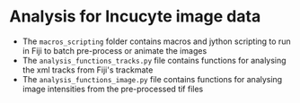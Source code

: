 # Analysis for Incucyte image data


- The `macros_scripting` folder contains macros and jython scripting to run in Fiji to batch pre-process or animate the images
- The `analysis_functions_tracks.py` file contains functions for analysing the xml tracks from Fiji's trackmate
- The `analysis_functions_image.py` file contains functions for analysing image intensities from the pre-processed tif files

